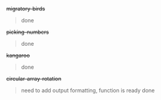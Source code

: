~~migratory-birds~~
> done

~~picking-numbers~~
> done

~~kangaroo~~
> done

~~circular-array-rotation~~
> need to add output formatting, function is ready
> done